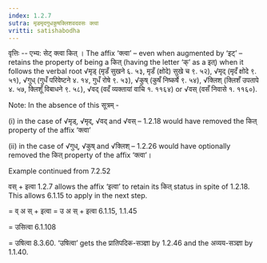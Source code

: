 ```yaml
---
index: 1.2.7
sutra: मृडमृदगुधकुषक्लिशवदवसः क्त्वा
vritti: satishabodha
---
```






वृत्तिः -- एभ्य: सेट् क्त्वा कित् । The affix ‘क्त्वा’ – even when augmented by ‘इट्’ – retains the property of being a कित् (having the letter ‘क्’ as a इत्) when it follows the verbal root √मृड् (मृडँ सुखने ६. ५३, मृडँ (क्षोदे) सुखे च ९. ५२), √मृद् (मृदँ क्षोदे ९. ५१), √गुध् (गुधँ परिवेष्टने ४. १४, गुधँ रोषे ९. ५३), √कुष् (कुषँ निष्कर्षे ९. ५४), √क्लिश् (क्लिशँ उपतापे ४. ५७, क्लिशूँ विबाधने ९. ५८), √वद् (वदँ व्यक्तायां वाचि १. ११६४) or √वस् (वसँ निवासे १. ११६०).

Note: In the absence of this सूत्रम् -

(i) in the case of √मृड्, √मृद्, √वद् and √वस् – 1.2.18 would have removed the कित् property of the affix ‘क्त्वा’

(ii) in the case of √गुध्, √कुष् and √क्लिश् – 1.2.26 would have optionally removed the कित् property of the affix ‘क्त्वा’।


Example continued from 7.2.52


वस् + इत्वा 1.2.7 allows the affix ‘इत्वा’ to retain its कित् status in spite of 1.2.18. This allows 6.1.15 to apply in the next step.

= व् अ स् + इत्वा = उ अ स् + इत्वा 6.1.15, 1.1.45

= उसित्वा 6.1.108

= उषित्वा 8.3.60. ‘उषित्वा’ gets the प्रातिपदिक-सञ्ज्ञा by 1.2.46 and the अव्यय-सञ्ज्ञा by 1.1.40.

